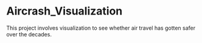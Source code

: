 # Aircrash_Visualization
This project involves visualization to see whether air travel has gotten safer over the decades.

